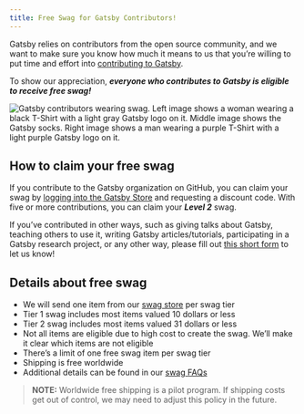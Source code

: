 ```yaml
---
title: Free Swag for Gatsby Contributors!
---
```


Gatsby relies on contributors from the open source community, and we want to make sure you know how much it means to us that you’re willing to put time and effort into [contributing to Gatsby](/contributing/#how-to-contribute).

To show our appreciation, _**everyone who contributes to Gatsby is eligible to receive free swag!**_

![Gatsby contributors wearing swag. Left image shows a woman wearing a black T-Shirt with a light gray Gatsby logo on it. Middle image shows the Gatsby socks. Right image shows a man wearing a purple T-Shirt with a light purple Gatsby logo on it.](./images/gatsby-swag.jpg)

## How to claim your free swag

If you contribute to the Gatsby organization on GitHub, you can claim your swag by [logging into the Gatsby Store](https://store.gatsbyjs.com/) and requesting a discount code. With five or more contributions, you can claim your _**Level 2**_ swag.

If you’ve contributed in other ways, such as giving talks about Gatsby, teaching others to use it, writing Gatsby articles/tutorials, participating in a Gatsby research project, or any other way, please fill out [this short form](https://forms.gle/zBnybrZNjsdpXvDx8) to let us know!

## Details about free swag

- We will send one item from our [swag store](https://store.gatsbyjs.com/) per swag tier
- Tier 1 swag includes most items valued 10 dollars or less
- Tier 2 swag includes most items valued 31 dollars or less
- Not all items are eligible due to high cost to create the swag. We’ll make it clear which items are not eligible
- There’s a limit of one free swag item per swag tier
- Shipping is free worldwide
- Additional details can be found in our [swag FAQs](https://github.com/gatsbyjs/store.gatsbyjs.com#frequently-asked-questions)

> **NOTE:** Worldwide free shipping is a pilot program. If shipping costs get out of control, we may need to adjust this policy in the future.
